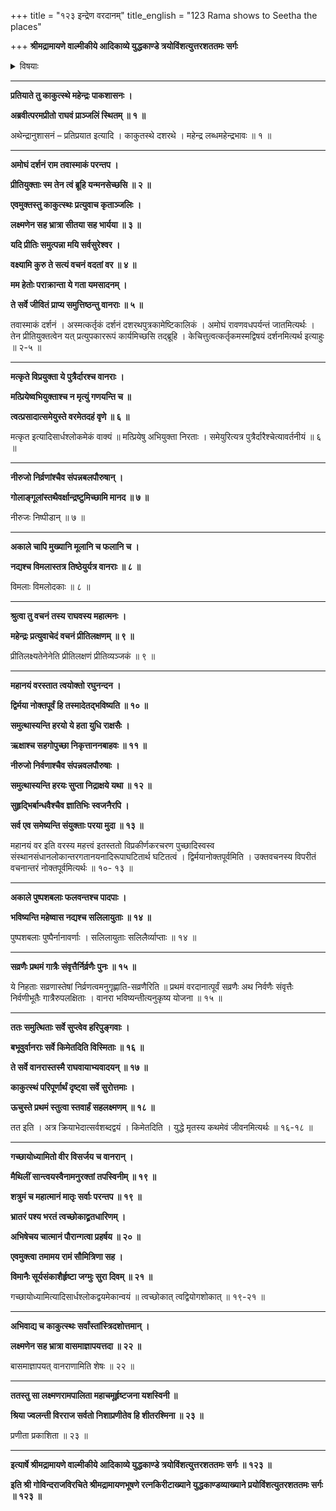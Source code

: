 +++
title = "१२३ इन्द्रेण वरदानम्"
title_english = "123 Rama shows to Seetha the places"

+++
**श्रीमद्रामायणे वाल्मीकीये आदिकाव्ये युद्धकाण्डे त्रयोविंशत्युत्तरशततमः सर्गः**


<details><summary>विषयाः</summary>

इन्द्रेण रामप्रार्थनातंप्रति मृतविकलाङ्गवानरगणानांपुनर्जीवनावैकल्यस्वालय -वर्तिसरित्तरु सार्वकालिकसलिलफलसमृद्धिसंभवरूपवरदानपूर्वकं सुरगणैः सहस्वर्गगमनम् ॥ १ ॥ रामेण सुरपतिसमुज्जीविताविकलवानरनिकरैः सह हर्षाधिगमः ॥ २ ॥

</details>


****

**प्रतियाते तु काकुत्स्थे महेन्द्रः पाकशासनः ।**

**अब्रवीत्परमप्रीतो राघवं प्राञ्जलिं स्थितम् ॥ १ ॥**

अथेन्द्रानुशासनं – प्रतिप्रयात इत्यादि । काकुतस्थे दशरथे । महेन्द्र लब्धमहेन्द्रभावः ॥ १ ॥

****

**अमोघं दर्शनं राम तवास्माकं परन्तप ।**

**प्रीतियुक्ताः स्म तेन त्वं ब्रूहि यन्मनसेच्छसि ॥ २ ॥**

**एवमुक्तस्तु काकुत्स्थः प्रत्युवाच कृताञ्जलिः ।**

**लक्ष्मणेन सह भ्रात्रा सीतया सह भार्यया ॥ ३ ॥**

**यदि प्रीतिः समुत्पन्ना मयि सर्वसुरेश्वर ।**

**वक्ष्यामि कुरु ते सत्यं वचनं वदतां वर ॥ ४ ॥**

**मम हेतोः पराक्रान्ता ये गता यमसादनम् ।**

**ते सर्वे जीवितं प्राप्य समुत्तिष्ठन्तु वानराः ॥ ५ ॥**

तवास्माकं दर्शनं । अस्मत्कर्तृकं दर्शनं दशरथपुत्रकामेष्टिकालिकं । अमोघं रावणवधपर्यन्तं जातमित्यर्थः । तेन प्रीतियुक्तत्वेन यत् प्रत्युपकाररूपं कार्यमिच्छसि तद्ब्रूहि । केचित्तुत्वत्कर्तृकमस्मद्विषयं दर्शनमित्यर्थ इत्याहुः ॥ २-५ ॥

****

**मत्कृते विप्रयुक्ता ये पुत्रैर्दारश्च वानराः ।**

**मत्प्रियेष्वभियुक्ताश्च न मृत्युं गणयन्ति च ॥**

**त्वत्प्रसादात्समेयुस्ते वरमेतदहं वृणे ॥ ६ ॥**

मत्कृत इत्यादिसार्धश्लोकमेकं वाक्यं ॥ मत्प्रियेषु अभियुक्ता निरताः । समेयुरित्यत्र पुत्रैर्दारैश्चेत्यावर्तनीयं ॥ ६ ॥

****

**नीरुजो निर्व्रणांश्चैव संपन्नबलपौरुषान् ।**

**गोलाङ्गूलांस्तथैवर्क्षान्द्रष्टुमिच्छामि मानद ॥ ७ ॥**

नीरुजः निष्पीडान् ॥ ७ ॥

****

**अकाले चापि मुख्यानि मूलानि च फलानि च ।**

**नद्यश्च विमलास्तत्र तिष्ठेयुर्यत्र वानराः ॥ ८ ॥**

विमलाः विमलोदकाः ॥ ८ ॥

****

**श्रुत्वा तु वचनं तस्य राघवस्य महात्मनः ।**

**महेन्द्रः प्रत्युवाचेदं वचनं प्रीतिलक्षणम् ॥ ९ ॥**

प्रीतिलक्ष्यतेनेनेति प्रीतिलक्षणं प्रीतिव्यञ्जकं ॥ ९ ॥

****

**महानयं वरस्तात त्वयोक्तो रघुनन्दन ।**

**द्विर्मया नोक्तपूर्वं हि तस्मादेतद्भविष्यति ॥ १० ॥**

**समुत्थास्यन्ति हरयो ये हता युधि राक्षसैः ।**

**ऋक्षाश्च सहगोपुच्छा निकृत्ताननबाहवः ॥ ११ ॥**

**नीरुजो निर्वणाश्चैव संपन्नवलपौरुषाः ।**

**समुत्थास्यन्ति हरयः सुप्ता निद्राक्षये यथा ॥ १२ ॥**

**सुहृद्भिर्बान्धवैश्चैव ज्ञातिभिः स्वजनैरपि ।**

**सर्व एव समेष्यन्ति संयुक्ताः परया मुदा ॥ १३ ॥**

महानयं वर इति वरस्य महत्त्वं इतस्ततो विप्रकीर्णकरचरण पुच्छादिस्वस्व संस्थानसंधानलोकान्तरगतानयनादिरूपाघटितार्थ घटितत्वं । द्विर्मयानोक्तपूर्वमिति । उक्तवचनस्य विपरीतं वचनान्तरं नोक्तपूर्वमित्यर्थः ॥ १०- १३ ॥

****

**अकाले पुष्पशबलाः फलवन्तश्च पादपाः ।**

**भविष्यन्ति महेष्वास नद्यश्च सलिलायुताः ॥ १४ ॥**

पुष्पशबलाः पुष्पैर्नानावर्णाः । सलिलायुताः सलिलैर्व्याप्ताः ॥ १४ ॥

****

**सव्रणैः प्रथमं गात्रैः संवृत्तैर्निर्व्रणैः पुनः ॥ १५ ॥**

ये निहताः सव्रणास्तेषां निर्व्रणत्वमनुगृह्णाति-सव्रणैरिति ॥ प्रथमं वरदानात्पूर्वं सव्रणैः अथ निर्वणैः संवृत्तैः निर्वणीभूतैः गात्रैरुपलक्षिताः । वानरा भविष्यन्तीत्यनुकृष्य योजना ॥ १५ ॥

****

**ततः समुत्थिताः सर्वे सुप्त्वेव हरिपुङ्गवाः ।**

**बभूवुर्वानराः सर्वे किमेतदिति विस्मिताः ॥ १६ ॥**

**ते सर्वे वानरास्तस्मै राघवायाभ्यवादयन् ॥ १७ ॥**

**काकुत्स्थं परिपूर्णार्थं दृष्ट्वा सर्वे सुरोत्तमाः ।**

**ऊचुस्ते प्रथमं स्तुत्वा स्तवार्हं सहलक्ष्मणम् ॥ १८ ॥**

तत इति । अत्र क्रियाभेदात्सर्वशब्दद्वयं । किमेतदिति । युद्धे मृतस्य कथमेवं जीवनमित्यर्थः ॥ १६-१८ ॥

****

**गच्छायोध्यामितो वीर विसर्जय च वानरान् ।**

**मैथिलीं सान्त्वयस्वैनामनुरक्तां तपस्विनीम् ॥ १९ ॥**

**शत्रुमं च महात्मानं मातृः सर्वाः परन्तप ॥ १९ ॥**

**भ्रातरं पश्य भरतं त्वच्छोकाद्व्रतधारिणम् ।**

**अभिषेचय चात्मानं पौरान्गत्वा प्रहर्षय ॥ २० ॥**

**एवमुक्त्वा तमामय रामं सौमित्रिणा सह ।**

**विमानैः सूर्यसंकाशैर्हृष्टा जग्मुः सुरा दिवम् ॥ २१ ॥**

गच्छायोध्यामित्यादिसार्धश्लोकद्वयमेकान्वयं ॥ त्वच्छोकात् त्वद्वियोगशोकात् ॥ १९-२१ ॥

****

**अभिवाद्य च काकुत्स्थः सर्वांस्तांस्त्रिदशोत्तमान् ।**

**लक्ष्मणेन सह भ्रात्रा वासमाज्ञापयत्तदा ॥ २२ ॥**

बासमाज्ञापयत् वानराणामिति शेषः ॥ २२ ॥

****

**ततस्तु सा लक्ष्मणरामपालिता महाचमूर्हृष्टजना यशस्विनी ॥**

**श्रिया ज्वलन्ती विरराज सर्वतो निशाप्रणीतेव हि शीतरश्मिना ॥ २३ ॥**

प्रणीता प्रकाशिता ॥ २३ ॥

****

**इत्यार्षे श्रीमद्रामायणे वाल्मीकीये आदिकाव्ये युद्धकाण्डे त्रयोविंशत्युत्तरशततमः सर्गः ॥ १२३ ॥**

**इति श्री गोविन्दराजविरचिते श्रीमद्रामायणभूषणे रत्नकिरीटाख्याने युद्धकाण्डव्याख्याने प्रयोविंशत्युतरशततमः सर्गः ॥ १२३ ॥**
